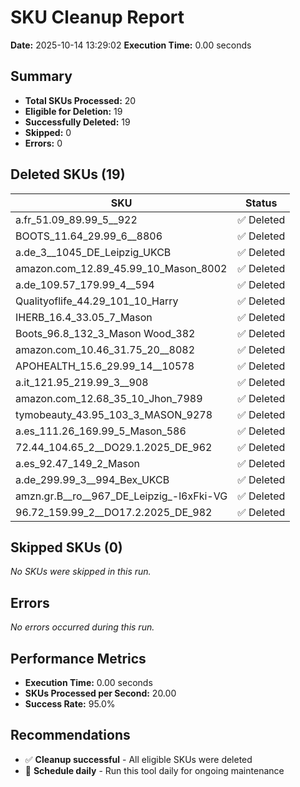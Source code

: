 # SKU Cleanup Report
**Date:** 2025-10-14 13:29:02
    **Execution Time:** 0.00 seconds

## Summary
- **Total SKUs Processed:** 20
- **Eligible for Deletion:** 19
- **Successfully Deleted:** 19
- **Skipped:** 0
- **Errors:** 0

## Deleted SKUs (19)

| SKU | Status |
|-----|--------|
| a.fr_51.09_89.99_5__922 | ✅ Deleted |
| BOOTS_11.64_29.99_6__8806 | ✅ Deleted |
| a.de_3__1045_DE_Leipzig_UKCB | ✅ Deleted |
| amazon.com_12.89_45.99_10_Mason_8002 | ✅ Deleted |
| a.de_109.57_179.99_4__594 | ✅ Deleted |
| Qualityoflife_44.29_101_10_Harry | ✅ Deleted |
| IHERB_16.4_33.05_7_Mason | ✅ Deleted |
| Boots_96.8_132_3_Mason Wood_382 | ✅ Deleted |
| amazon.com_10.46_31.75_20__8082 | ✅ Deleted |
| APOHEALTH_15.6_29.99_14__10578 | ✅ Deleted |
| a.it_121.95_219.99_3__908 | ✅ Deleted |
| amazon.com_12.68_35_10_Jhon_7989 | ✅ Deleted |
| tymobeauty_43.95_103_3_MASON_9278 | ✅ Deleted |
| a.es_111.26_169.99_5_Mason_586 | ✅ Deleted |
| 72.44_104.65_2__DO29.1.2025_DE_962 | ✅ Deleted |
| a.es_92.47_149_2_Mason | ✅ Deleted |
| a.de_299.99_3__994_Bex_UKCB | ✅ Deleted |
| amzn.gr.B__ro__967_DE_Leipzig_-l6xFki-VG | ✅ Deleted |
| 96.72_159.99_2__DO17.2.2025_DE_982 | ✅ Deleted |

## Skipped SKUs (0)

_No SKUs were skipped in this run._

## Errors
_No errors occurred during this run._

## Performance Metrics

- **Execution Time:** 0.00 seconds
- **SKUs Processed per Second:** 20.00
- **Success Rate:** 95.0%

## Recommendations

- ✅ **Cleanup successful** - All eligible SKUs were deleted
- 📅 **Schedule daily** - Run this tool daily for ongoing maintenance
